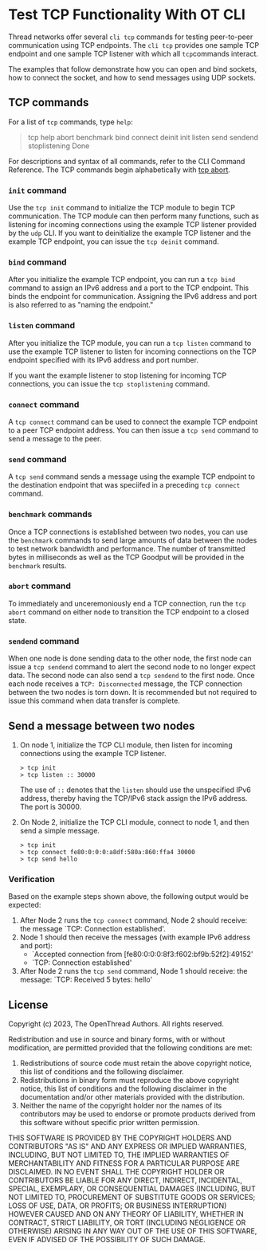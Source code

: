 # Test TCP Functionality With OT CLI

Thread networks offer several `cli tcp` commands for testing peer-to-peer communication
using TCP endpoints. The `cli tcp` provides one sample TCP endpoint and one sample
TCP listener with which all `tcp`commands interact.

The examples that follow demonstrate how you can open and bind sockets, how to
connect the socket, and how to send messages using UDP sockets.

## TCP commands

For a list of `tcp` commands, type `help`:

> tcp help
abort
benchmark
bind
connect
deinit
init
listen
send
sendend
stoplistening
Done

For descriptions and syntax of all commands, refer to the CLI Command Reference.
The TCP commands begin alphabetically with
[tcp abort](https://openthread.io/reference/cli/commands#tcp_abort).

### `init` command

Use the `tcp init` command to initialize the TCP module to begin TCP communication.
The TCP module can then perform many functions, such as listening for incoming
connections using the example TCP listener provided by the `udp` CLI.
If you want to deinitialize the example TCP listener and the example TCP endpoint,
you can issue the `tcp deinit` command.

### `bind` command

After you initialize the example TCP endpoint, you can run a `tcp bind`
command to assign an IPv6 address and a port to the TCP endpoint. This binds
the endpoint for communication. Assigning the IPv6 address and port is also
referred to as "naming the endpoint."

### `listen` command

After you initialize the TCP module, you can run a `tcp listen` command to
use the example TCP listener to listen for incoming connections on the
TCP endpoint specified with its IPv6 address and port number.

If you want the example listener to stop listening for incoming TCP connections,
you can issue the `tcp stoplistening` command. 

### `connect` command

A `tcp connect` command can be used to connect the example TCP endpoint to a
peer TCP endpoint address. You can then issue a `tcp send` command to send a
message to the peer.

### `send` command

A `tcp send` command sends a message using the example TCP endpoint to the
destination endpoint that was speciifed in a preceding `tcp connect` command.

### `benchmark` commands

Once a TCP connections is established between two nodes, you can use the
`benchmark` commands to send large amounts of data between the nodes to test
network bandwidth and performance. The number of transmitted bytes in milliseconds
as well as the TCP Goodput will be provided in the `benchmark` results.

### `abort` command

To immediately and unceremoniously end a TCP connection, run the `tcp abort`
command on either node to transition the TCP endpoint to a closed state.

### `sendend` command

When one node is done sending data to the other node, the first node can
issue a `tcp sendend` command to alert the second node to no longer expect
data. The second node can also send a `tcp sendend` to the first node.
Once each node receives a `TCP: Disconnected` message, the TCP connection
between the two nodes is torn down. It is recommended but not required to
issue this command when data transfer is complete.

## Send a message between two nodes

1. On node 1, initialize the TCP CLI module, then listen for incoming connections
   using the example TCP listener.

   ```
   > tcp init
   > tcp listen :: 30000
   ```

   The use of `::` denotes that the `listen` should use the unspecified IPv6 address,
   thereby having the TCP/IPv6 stack assign the IPv6 address. The port is 30000.  

1. On Node 2, initialize the TCP CLI module, connect to node 1, and then send a
   simple message. 

   ```
   > tcp init
   > tcp connect fe80:0:0:0:a8df:580a:860:ffa4 30000
   > tcp send hello
   ```
### Verification

Based on the example steps shown above, the following output would be expected:

1. After Node 2 runs the `tcp connect` command, Node 2 should receive:
   the message `TCP: Connection established'.
1. Node 1 should then receive the messages (with example IPv6 address and port):
    * `Accepted connection from [fe80:0:0:0:8f3:f602:bf9b:52f2]:49152'
    * `TCP: Connection established'
1. After Node 2 runs the `tcp send` command, Node 1 should receive:
   the message: `TCP: Received 5 bytes: hello' 
    
## License

Copyright (c) 2023, The OpenThread Authors.
All rights reserved.

Redistribution and use in source and binary forms, with or without
modification, are permitted provided that the following conditions are met:
1. Redistributions of source code must retain the above copyright
   notice, this list of conditions and the following disclaimer.
2. Redistributions in binary form must reproduce the above copyright
   notice, this list of conditions and the following disclaimer in the
   documentation and/or other materials provided with the distribution.
3. Neither the name of the copyright holder nor the
   names of its contributors may be used to endorse or promote products
   derived from this software without specific prior written permission.

THIS SOFTWARE IS PROVIDED BY THE COPYRIGHT HOLDERS AND CONTRIBUTORS "AS IS"
AND ANY EXPRESS OR IMPLIED WARRANTIES, INCLUDING, BUT NOT LIMITED TO, THE
IMPLIED WARRANTIES OF MERCHANTABILITY AND FITNESS FOR A PARTICULAR PURPOSE
ARE DISCLAIMED. IN NO EVENT SHALL THE COPYRIGHT HOLDER OR CONTRIBUTORS BE
LIABLE FOR ANY DIRECT, INDIRECT, INCIDENTAL, SPECIAL, EXEMPLARY, OR
CONSEQUENTIAL DAMAGES (INCLUDING, BUT NOT LIMITED TO, PROCUREMENT OF
SUBSTITUTE GOODS OR SERVICES; LOSS OF USE, DATA, OR PROFITS; OR BUSINESS
INTERRUPTION) HOWEVER CAUSED AND ON ANY THEORY OF LIABILITY, WHETHER IN
CONTRACT, STRICT LIABILITY, OR TORT (INCLUDING NEGLIGENCE OR OTHERWISE)
ARISING IN ANY WAY OUT OF THE USE OF THIS SOFTWARE, EVEN IF ADVISED OF THE
POSSIBILITY OF SUCH DAMAGE.    
